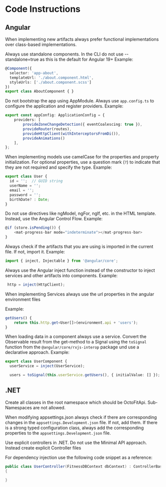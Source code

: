 # Code Instructions

## Angular

When implementing new artifacts always prefer functional implementations over class-based implementations.

Always use standalone components. In the CLI do not use --standalone=true as this is the default for Angular 19+ Example:

```typescript
@Component({
  selector: 'app-about',
  templateUrl: './about.component.html',
  styleUrls: ['./about.component.scss']
})
export class AboutComponent { }
```

Do not bootstrap the app using AppModule. Always use `app.config.ts` to configure the application and register providers. Example:

```typescript
export const appConfig: ApplicationConfig = {
    providers: [
        provideZoneChangeDetection({ eventCoalescing: true }),
        provideRouter(routes),
        provideHttpClient(withInterceptorsFromDi()),
        provideAnimations()
    ],
};
```

When implementing models use camelCase for the properties and property initialization. For optional properties, use a question mark (`?`) to indicate that they are not required and specify the type. Example:

```typescript
export class User {
  id = '';  // GUID string
  userName = '';
  email = '';
  password = '';
  birthDate? : Date;
}
```

Do not use directives like ngModel, ngFor, ngIf, etc. in the HTML template. Instead, use the Angular Control Flow. Example:

```typescript
@if (store.isPending()) {
    <mat-progress-bar mode="indeterminate"></mat-progress-bar>
}
```

Always check if the artifacts that you are using is imported in the current file. If not, import it. Example:

```typescript
import { inject, Injectable } from '@angular/core';
```

Always use the Angular inject function instead of the constructor to inject services and other artifacts into components. Example:

```typescript
 http = inject(HttpClient);
```

When implementing Services always use the url properties in the angular environment files

Example:

```typescript
getUsers() {
    return this.http.get<User[]>(environment.api + 'users');
}
```

When loading data in a component always use a service. Convert the Observable result from the get-method to a Signal using the `toSignal` function from the `@angular/core/rxjs-interop` package und use a declarative approach. Example:

```typescript
export class UserComponent {
  userService = inject(UserService);

  users = toSignal(this.userService.getUsers(), { initialValue: [] });
```

## .NET

Create all classes in the root namespace which should be OctoFitApi. Sub-Namespaces are not allowed.

When modifying appsettings.json always check if there are corresponding changes in the `appsettings.Development.json` file. If not, add them. If there is a strong typed configuration class, always add the corresponding properties to the `appsettings.Development.json` file.

Use explicit controllers in .NET. Do not use the Minimal API approach. Instead create explicit Controller files

For dependency injection use the following code snippet as a reference:

```csharp
public class UserController(FitnessDBContext dbContext) : ControllerBase
{

}
```

